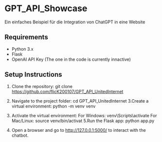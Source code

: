 
# GPT_API_Showcase 

Ein einfaches Beispiel für die Integration von ChatGPT in eine Website

## Requirements
- Python 3.x
- Flask
- OpenAI API Key (The one in the code is currently innactive) 

## Setup Instructions

1. Clone the repository:
git clone https://github.com/flicK200107/GPT_API_UnitedInternet

2. Navigate to the project folder:
cd GPT_API_UnitedInternet 
3.Create a virtual environment:
python -m venv venv
4. Activate the virtual environment:
For Windows:
venv\Scripts\activate
For Mac/Linux:
source venv/bin/activat
5.Run the Flask app:
python app.py
6. Open a browser and go to http://127.0.0.1:5000/ to interact with the chatbot.


